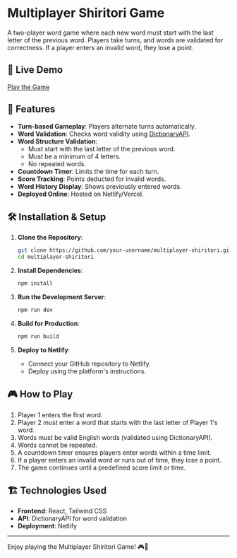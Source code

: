 # Multiplayer Shiritori Game

A two-player word game where each new word must start with the last letter of the previous word. Players take turns, and words are validated for correctness. If a player enters an invalid word, they lose a point.

## 🚀 Live Demo

[Play the Game](https://beamish-heliotrope-9e2a79.netlify.app)

## 📌 Features

- **Turn-based Gameplay**: Players alternate turns automatically.
- **Word Validation**: Checks word validity using [DictionaryAPI](https://dictionaryapi.dev/).
- **Word Structure Validation**:
  - Must start with the last letter of the previous word.
  - Must be a minimum of 4 letters.
  - No repeated words.
- **Countdown Timer**: Limits the time for each turn.
- **Score Tracking**: Points deducted for invalid words.
- **Word History Display**: Shows previously entered words.
- **Deployed Online**: Hosted on Netlify/Vercel.

## 🛠️ Installation & Setup

1. **Clone the Repository**:
   ```sh
   git clone https://github.com/your-username/multiplayer-shiritori.git
   cd multiplayer-shiritori
   ```

2. **Install Dependencies**:
   ```sh
   npm install
   ```

3. **Run the Development Server**:
   ```sh
   npm run dev
   ```

4. **Build for Production**:
   ```sh
   npm run build
   ```

5. **Deploy to Netlify**:
   - Connect your GitHub repository to Netlify.
   - Deploy using the platform's instructions.

## 🎮 How to Play

1. Player 1 enters the first word.
2. Player 2 must enter a word that starts with the last letter of Player 1's word.
3. Words must be valid English words (validated using DictionaryAPI).
4. Words cannot be repeated.
5. A countdown timer ensures players enter words within a time limit.
6. If a player enters an invalid word or runs out of time, they lose a point.
7. The game continues until a predefined score limit or time.

## 🏗️ Technologies Used

- **Frontend**: React, Tailwind CSS
- **API**: DictionaryAPI for word validation
- **Deployment**: Netlify


---

Enjoy playing the Multiplayer Shiritori Game! 🎮🚀